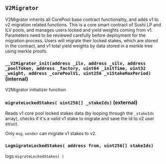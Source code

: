 ## `V2Migrator`

V2Migrator inherits all CorePool base contract functionaltiy, and adds
v1 to v2 migration related functions. This is a core smart contract of
Sushi LP and ILV pools, and manages users locked and yield weights coming
from v1.
Parameters need to be reviewed carefully before deployment for the migration process.
Users will migrate their locked stakes, which are stored in the contract,
and v1 total yield weights by data stored in a merkle tree using merkle proofs.

### `__V2Migrator_init(address _ilv, address _silv, address _poolToken, address _factory, uint64 _initTime, uint32 _weight, address _corePoolV1, uint256 _v1StakeMaxPeriod)` (internal)

V2Migrator initializer function

### `migrateLockedStakes( uint256[] _stakeIds)` (external)

Reads v1 core pool locked stakes data (by looping through the `_stakeIds` array),
checks if it's a valid v1 stake to migrate and save the id to v2 user struct.

Only `msg.sender` can migrate v1 stakes to v2.

### `LogmigrateLockedStakes( address from, uint256[] stakeIds)`

logs `migrateLockedStakes( )`
